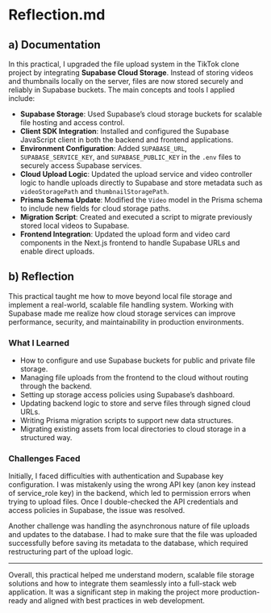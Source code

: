 # Reflection.md

## a) Documentation

In this practical, I upgraded the file upload system in the TikTok clone project by integrating **Supabase Cloud Storage**. Instead of storing videos and thumbnails locally on the server, files are now stored securely and reliably in Supabase buckets. The main concepts and tools I applied include:

- **Supabase Storage**: Used Supabase’s cloud storage buckets for scalable file hosting and access control.
- **Client SDK Integration**: Installed and configured the Supabase JavaScript client in both the backend and frontend applications.
- **Environment Configuration**: Added `SUPABASE_URL`, `SUPABASE_SERVICE_KEY`, and `SUPABASE_PUBLIC_KEY` in the `.env` files to securely access Supabase services.
- **Cloud Upload Logic**: Updated the upload service and video controller logic to handle uploads directly to Supabase and store metadata such as `videoStoragePath` and `thumbnailStoragePath`.
- **Prisma Schema Update**: Modified the `Video` model in the Prisma schema to include new fields for cloud storage paths.
- **Migration Script**: Created and executed a script to migrate previously stored local videos to Supabase.
- **Frontend Integration**: Updated the upload form and video card components in the Next.js frontend to handle Supabase URLs and enable direct uploads.

## b) Reflection

This practical taught me how to move beyond local file storage and implement a real-world, scalable file handling system. Working with Supabase made me realize how cloud storage services can improve performance, security, and maintainability in production environments.

### What I Learned
- How to configure and use Supabase buckets for public and private file storage.
- Managing file uploads from the frontend to the cloud without routing through the backend.
- Setting up storage access policies using Supabase’s dashboard.
- Updating backend logic to store and serve files through signed cloud URLs.
- Writing Prisma migration scripts to support new data structures.
- Migrating existing assets from local directories to cloud storage in a structured way.

### Challenges Faced

Initially, I faced difficulties with authentication and Supabase key configuration. I was mistakenly using the wrong API key (anon key instead of service_role key) in the backend, which led to permission errors when trying to upload files. Once I double-checked the API credentials and access policies in Supabase, the issue was resolved.

Another challenge was handling the asynchronous nature of file uploads and updates to the database. I had to make sure that the file was uploaded successfully before saving its metadata to the database, which required restructuring part of the upload logic.

---

Overall, this practical helped me understand modern, scalable file storage solutions and how to integrate them seamlessly into a full-stack web application. It was a significant step in making the project more production-ready and aligned with best practices in web development.
